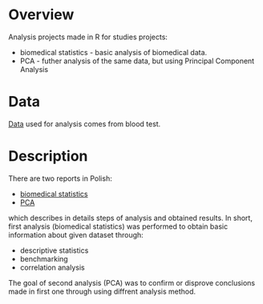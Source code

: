 # Overview
Analysis projects made in R for studies projects:
- biomedical statistics - basic analysis of biomedical data.
- PCA - futher analysis of the same data, but using Principal Component Analysis

# Data
[Data](https://github.com/AronRynkiewicz/r_projects_studies/blob/master/data/przykladoweDane-Projekt.csv) used for analysis comes from blood test.

# Description
There are two reports in Polish:
* [biomedical statistics](https://github.com/AronRynkiewicz/r_projects_studies/blob/master/biomedical_statistics/lab1.pdf)
* [PCA](https://github.com/AronRynkiewicz/r_projects_studies/blob/master/PCA/lab2.pdf)

which describes in details steps of analysis and obtained results. In short, first analysis (biomedical statistics) was performed to obtain basic information about given dataset through:
* descriptive statistics
* benchmarking
* correlation analysis

The goal of second analysis (PCA) was to confirm or disprove conclusions made in first one through using diffrent analysis method. 
